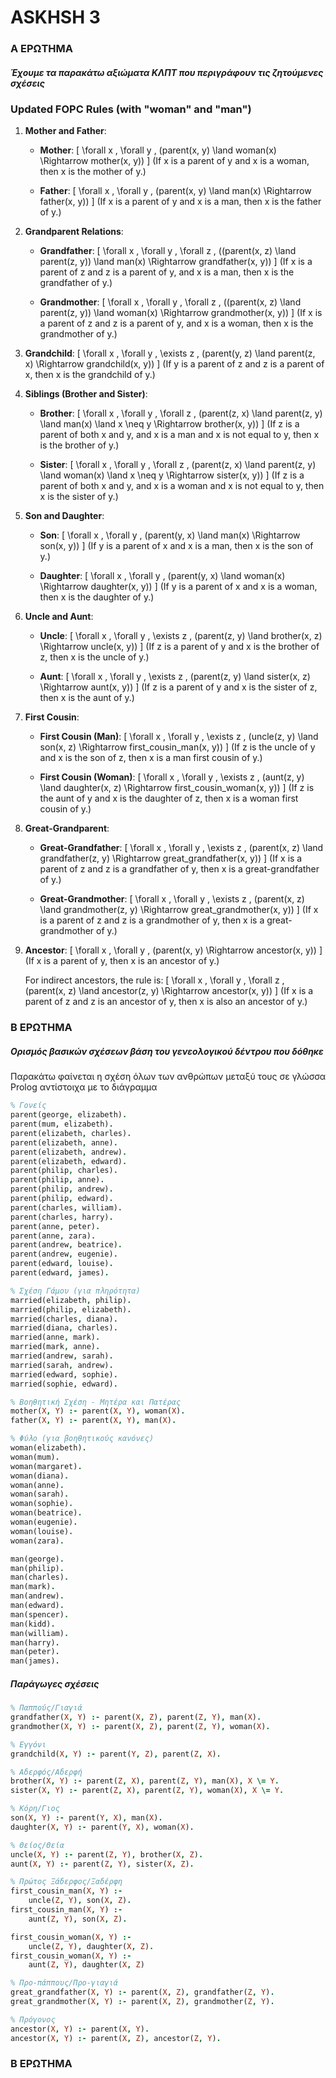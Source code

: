 # ASKHSH 3

### Α ΕΡΩΤΗΜΑ 

##### Έχουμε τα παρακάτω αξιώματα ΚΛΠΤ που περιγράφουν τις ζητούμενες σχέσεις

### Updated FOPC Rules (with "woman" and "man")

1. **Mother and Father**:
   - **Mother**: 
     \[
     \forall x \, \forall y \, (parent(x, y) \land woman(x) \Rightarrow mother(x, y))
     \]
     (If x is a parent of y and x is a woman, then x is the mother of y.)

   - **Father**: 
     \[
     \forall x \, \forall y \, (parent(x, y) \land man(x) \Rightarrow father(x, y))
     \]
     (If x is a parent of y and x is a man, then x is the father of y.)

2. **Grandparent Relations**:
   - **Grandfather**: 
     \[
     \forall x \, \forall y \, \forall z \, ((parent(x, z) \land parent(z, y)) \land man(x) \Rightarrow grandfather(x, y))
     \]
     (If x is a parent of z and z is a parent of y, and x is a man, then x is the grandfather of y.)

   - **Grandmother**: 
     \[
     \forall x \, \forall y \, \forall z \, ((parent(x, z) \land parent(z, y)) \land woman(x) \Rightarrow grandmother(x, y))
     \]
     (If x is a parent of z and z is a parent of y, and x is a woman, then x is the grandmother of y.)

3. **Grandchild**:
   \[
   \forall x \, \forall y \, \exists z \, (parent(y, z) \land parent(z, x) \Rightarrow grandchild(x, y))
   \]
   (If y is a parent of z and z is a parent of x, then x is the grandchild of y.)

4. **Siblings (Brother and Sister)**:
   - **Brother**: 
     \[
     \forall x \, \forall y \, \forall z \, (parent(z, x) \land parent(z, y) \land man(x) \land x \neq y \Rightarrow brother(x, y))
     \]
     (If z is a parent of both x and y, and x is a man and x is not equal to y, then x is the brother of y.)

   - **Sister**:
     \[
     \forall x \, \forall y \, \forall z \, (parent(z, x) \land parent(z, y) \land woman(x) \land x \neq y \Rightarrow sister(x, y))
     \]
     (If z is a parent of both x and y, and x is a woman and x is not equal to y, then x is the sister of y.)

5. **Son and Daughter**:
   - **Son**: 
     \[
     \forall x \, \forall y \, (parent(y, x) \land man(x) \Rightarrow son(x, y))
     \]
     (If y is a parent of x and x is a man, then x is the son of y.)

   - **Daughter**: 
     \[
     \forall x \, \forall y \, (parent(y, x) \land woman(x) \Rightarrow daughter(x, y))
     \]
     (If y is a parent of x and x is a woman, then x is the daughter of y.)

6. **Uncle and Aunt**:
   - **Uncle**: 
     \[
     \forall x \, \forall y \, \exists z \, (parent(z, y) \land brother(x, z) \Rightarrow uncle(x, y))
     \]
     (If z is a parent of y and x is the brother of z, then x is the uncle of y.)

   - **Aunt**:
     \[
     \forall x \, \forall y \, \exists z \, (parent(z, y) \land sister(x, z) \Rightarrow aunt(x, y))
     \]
     (If z is a parent of y and x is the sister of z, then x is the aunt of y.)

7. **First Cousin**:
   - **First Cousin (Man)**:
     \[
     \forall x \, \forall y \, \exists z \, (uncle(z, y) \land son(x, z) \Rightarrow first\_cousin\_man(x, y))
     \]
     (If z is the uncle of y and x is the son of z, then x is a man first cousin of y.)

   - **First Cousin (Woman)**:
     \[
     \forall x \, \forall y \, \exists z \, (aunt(z, y) \land daughter(x, z) \Rightarrow first\_cousin\_woman(x, y))
     \]
     (If z is the aunt of y and x is the daughter of z, then x is a woman first cousin of y.)

8. **Great-Grandparent**:
   - **Great-Grandfather**:
     \[
     \forall x \, \forall y \, \exists z \, (parent(x, z) \land grandfather(z, y) \Rightarrow great\_grandfather(x, y))
     \]
     (If x is a parent of z and z is a grandfather of y, then x is a great-grandfather of y.)

   - **Great-Grandmother**:
     \[
     \forall x \, \forall y \, \exists z \, (parent(x, z) \land grandmother(z, y) \Rightarrow great\_grandmother(x, y))
     \]
     (If x is a parent of z and z is a grandmother of y, then x is a great-grandmother of y.)

9. **Ancestor**:
   \[
   \forall x \, \forall y \, (parent(x, y) \Rightarrow ancestor(x, y))
   \]
   (If x is a parent of y, then x is an ancestor of y.)

   For indirect ancestors, the rule is:
   \[
   \forall x \, \forall y \, \forall z \, (parent(x, z) \land ancestor(z, y) \Rightarrow ancestor(x, y))
   \]
   (If x is a parent of z and z is an ancestor of y, then x is also an ancestor of y.)


### B ΕΡΩΤΗΜΑ

##### Ορισμός βασικών σχέσεων βάση του γενεολογικού δέντρου που δόθηκε
Παρακάτω φαίνεται η σχέση όλων των ανθρώπων μεταξύ τους σε γλώσσα Prolog αντίστοιχα με το διάγραμμα
```prolog
% Γονείς
parent(george, elizabeth).
parent(mum, elizabeth).
parent(elizabeth, charles).
parent(elizabeth, anne).
parent(elizabeth, andrew).
parent(elizabeth, edward).
parent(philip, charles).
parent(philip, anne).
parent(philip, andrew).
parent(philip, edward).
parent(charles, william).
parent(charles, harry).
parent(anne, peter).
parent(anne, zara).
parent(andrew, beatrice).
parent(andrew, eugenie).
parent(edward, louise).
parent(edward, james).

% Σχέση Γάμου (για πληρότητα)
married(elizabeth, philip).
married(philip, elizabeth).
married(charles, diana).
married(diana, charles).
married(anne, mark).
married(mark, anne).
married(andrew, sarah).
married(sarah, andrew).
married(edward, sophie).
married(sophie, edward).

% Βοηθητική Σχέση - Μητέρα και Πατέρας
mother(X, Y) :- parent(X, Y), woman(X).
father(X, Y) :- parent(X, Y), man(X).

% Φύλο (για βοηθητικούς κανόνες)
woman(elizabeth).
woman(mum).
woman(margaret).
woman(diana).
woman(anne).
woman(sarah).
woman(sophie).
woman(beatrice).
woman(eugenie).
woman(louise).
woman(zara).

man(george).
man(philip).
man(charles).
man(mark).
man(andrew).
man(edward).
man(spencer).
man(kidd).
man(william).
man(harry).
man(peter).
man(james).
```


##### Παράγωγες σχέσεις

```prolog
% Παππούς/Γιαγιά
grandfather(X, Y) :- parent(X, Z), parent(Z, Y), man(X).
grandmother(X, Y) :- parent(X, Z), parent(Z, Y), woman(X).

% Εγγόνι
grandchild(X, Y) :- parent(Y, Z), parent(Z, X).

% Αδερφός/Αδερφή
brother(X, Y) :- parent(Z, X), parent(Z, Y), man(X), X \= Y.
sister(X, Y) :- parent(Z, X), parent(Z, Y), woman(X), X \= Y.

% Κόρη/Γιος
son(X, Y) :- parent(Y, X), man(X).
daughter(X, Y) :- parent(Y, X), woman(X).

% Θείος/Θεία
uncle(X, Y) :- parent(Z, Y), brother(X, Z).
aunt(X, Y) :- parent(Z, Y), sister(X, Z).

% Πρώτος Ξάδερφος/Ξαδέρφη
first_cousin_man(X, Y) :-
    uncle(Z, Y), son(X, Z).
first_cousin_man(X, Y) :-
    aunt(Z, Y), son(X, Z).

first_cousin_woman(X, Y) :-
    uncle(Z, Y), daughter(X, Z).
first_cousin_woman(X, Y) :-
    aunt(Z, Y), daughter(X, Z)

% Προ-πάππους/Προ-γιαγιά
great_grandfather(X, Y) :- parent(X, Z), grandfather(Z, Y).
great_grandmother(X, Y) :- parent(X, Z), grandmother(Z, Y).

% Πρόγονος
ancestor(X, Y) :- parent(X, Y).
ancestor(X, Y) :- parent(X, Z), ancestor(Z, Y).

```


### Β ΕΡΩΤΗΜΑ



